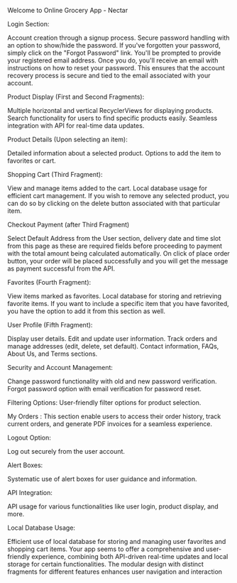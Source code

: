 Welcome to Online Grocery App - Nectar 

Login Section:

Account creation through a signup process.
Secure password handling with an option to show/hide the password.
If you've forgotten your password, simply click on the "Forgot Password" link. You'll be prompted to provide your registered email address. Once you do, you'll receive an email with instructions on how to reset your password. This ensures that the account recovery process is secure and tied to the email associated with your account.

Product Display (First and Second Fragments):

Multiple horizontal and vertical RecyclerViews for displaying products.
Search functionality for users to find specific products easily.
Seamless integration with API for real-time data updates.

Product Details (Upon selecting an item):

Detailed information about a selected product.
Options to add the item to favorites or cart.

Shopping Cart (Third Fragment):

View and manage items added to the cart.
Local database usage for efficient cart management.
If you wish to remove any selected product, you can do so by clicking on the delete button associated with that particular item.


Checkout Payment (after Third Fragment)

Select Default Address from the User section, delivery date and time slot from this page as these are required fields before proceeding to payment with the total amount being calculated automatically. On click of place order button, your order will be placed successfully and you will get the message as payment successful from the API.

Favorites (Fourth Fragment):

View items marked as favorites.
Local database for storing and retrieving favorite items.
If you want to include a specific item that you have favorited, you have the option to add it from this section as well.

User Profile (Fifth Fragment):

Display user details.
Edit and update user information.
Track orders and manage addresses (edit, delete, set default).
Contact information, FAQs, About Us, and Terms sections.

Security and Account Management:

Change password functionality with old and new password verification.
Forgot password option with email verification for password reset.

Filtering Options:
User-friendly filter options for product selection.

My Orders :
This section enable users to access their order history, track current orders, and generate PDF invoices for a seamless experience.

Logout Option:

Log out securely from the user account.

Alert Boxes:

Systematic use of alert boxes for user guidance and information.

API Integration:

API usage for various functionalities like user login, product display, and more.

Local Database Usage:

Efficient use of local database for storing and managing user favorites and shopping cart items.
Your app seems to offer a comprehensive and user-friendly experience, combining both API-driven real-time updates and local storage for certain functionalities. The modular design with distinct fragments for different features enhances user navigation and interaction
